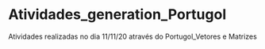 # Atividades_generation_Portugol
Atividades realizadas no dia 11/11/20 através do Portugol_Vetores e Matrizes
